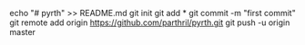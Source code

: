 echo "# pyrth" >> README.md
git init
git add *
git commit -m "first commit"
git remote add origin https://github.com/parthril/pyrth.git
git push -u origin master